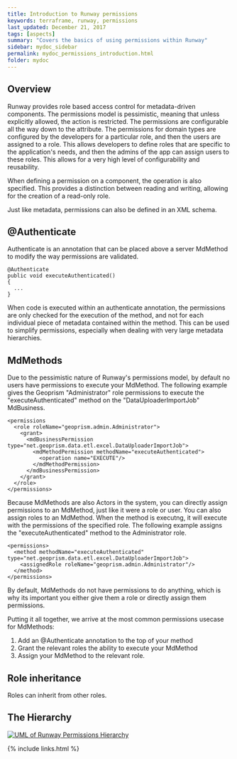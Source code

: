 ```yaml
---
title: Introduction to Runway permissions
keywords: terraframe, runway, permissions
last_updated: December 21, 2017
tags: [aspects]
summary: "Covers the basics of using permissions within Runway"
sidebar: mydoc_sidebar
permalink: mydoc_permissions_introduction.html
folder: mydoc
---
```


## Overview

Runway provides role based access control for metadata-driven components. The permissions model is pessimistic, meaning that unless explicitly allowed, the action is restricted. The permissions are configurable all the way down to the attribute. The permissions for domain types are configured by the developers for a particular role, and then the users are assigned to a role. This allows developers to define roles that are specific to the application's needs, and then the admins of the app can assign users to these roles. This allows for a very high level of configurability and reusability. 

When defining a permission on a component, the operation is also specified. This provides a distinction between reading and writing, allowing for the creation of a read-only role.

Just like metadata, permissions can also be defined in an XML schema. 

## @Authenticate

Authenticate is an annotation that can be placed above a server MdMethod to modify the way permissions are validated. 

    @Authenticate
    public void executeAuthenticated()
    {
      ...
    }

When code is executed within an authenticate annotation, the permissions are only checked for the execution of the method, and not for each individual piece of metadata contained within the method. This can be used to simplify permissions, especially when dealing with very large metadata hierarchies.

## MdMethods

Due to the pessimistic nature of Runway's permissions model, by default no users have permissions to execute your MdMethod. The following example gives the Geoprism "Administrator" role permissions to execute the "executeAuthenticated" method on the "DataUploaderImportJob" MdBusiness.

    <permissions
      <role roleName="geoprism.admin.Administrator">
        <grant>
          <mdBusinessPermission type="net.geoprism.data.etl.excel.DataUploaderImportJob">
            <mdMethodPermission methodName="executeAuthenticated">
              <operation name="EXECUTE"/>
            </mdMethodPermission>
          </mdBusinessPermission>
        </grant>
      </role>
    </permissions>

Because MdMethods are also Actors in the system, you can directly assign permissions to an MdMethod, just like it were a role or user. You can also assign roles to an MdMethod. When the method is executng, it will execute with the permissions of the specified role. The following example assigns the "executeAuthenticated" method to the Administrator role.

    <permissions>    
      <method methodName="executeAuthenticated" type="net.geoprism.data.etl.excel.DataUploaderImportJob">
        <assignedRole roleName="geoprism.admin.Administrator"/>
      </method>
    </permissions>

By default, MdMethods do not have permissions to do anything, which is why its important you either give them a role or directly assign them permissions.

Putting it all together, we arrive at the most common permissions usecase for MdMethods:
1. Add an @Authenticate annotation to the top of your method
2. Grant the relevant roles the ability to execute your MdMethod
3. Assign your MdMethod to the relevant role.

## Role inheritance

Roles can inherit from other roles.

## The Hierarchy

[![UML of Runway Permissions Hierarchy](./images/RBAC.svg "UML of Runway Attribute Hierarchy")](./images/RBAC.svg)

{% include links.html %}
